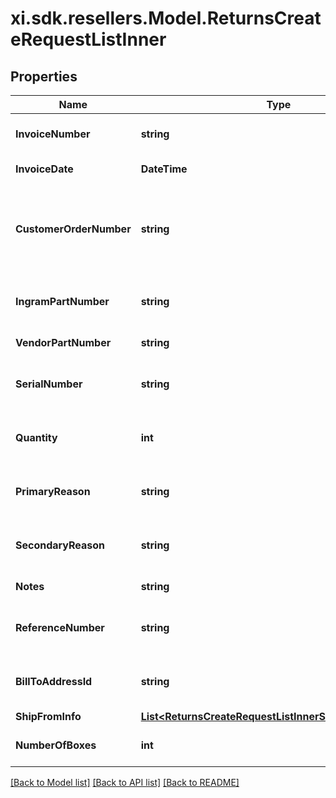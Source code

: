 # xi.sdk.resellers.Model.ReturnsCreateRequestListInner

## Properties

Name | Type | Description | Notes
------------ | ------------- | ------------- | -------------
**InvoiceNumber** | **string** | The Invoice number of the order. | 
**InvoiceDate** | **DateTime** | Date of an Invoice. | 
**CustomerOrderNumber** | **string** | The reseller&#39;s order number for reference in their system. | [optional] 
**IngramPartNumber** | **string** | Unique line number from Ingram. | [optional] 
**VendorPartNumber** | **string** | Vendor Part Number. | [optional] 
**SerialNumber** | **string** | Serial number of the product. | [optional] 
**Quantity** | **int** | Return quantity of the product. | 
**PrimaryReason** | **string** | Primary reason to return the product. | 
**SecondaryReason** | **string** | Secondary reason to return the product. | 
**Notes** | **string** | Return notes. | [optional] 
**ReferenceNumber** | **string** | Reference number to return the product. | [optional] 
**BillToAddressId** | **string** | Suffix used to identify billing address. | [optional] 
**ShipFromInfo** | [**List&lt;ReturnsCreateRequestListInnerShipFromInfoInner&gt;**](ReturnsCreateRequestListInnerShipFromInfoInner.md) |  | 
**NumberOfBoxes** | **int** | Number of boxes to return. | 

[[Back to Model list]](../README.md#documentation-for-models) [[Back to API list]](../README.md#documentation-for-api-endpoints) [[Back to README]](../README.md)

